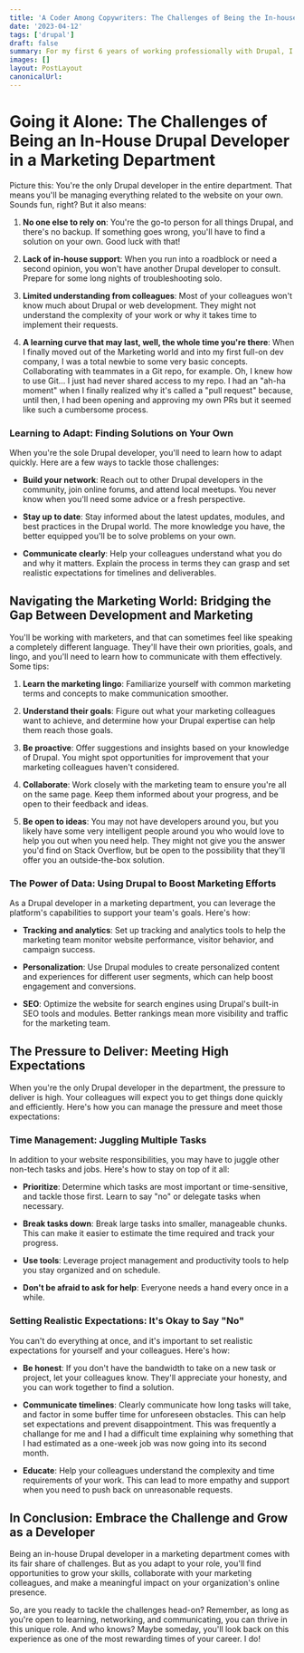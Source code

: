 ```yaml
---
title: 'A Coder Among Copywriters: The Challenges of Being the In-house Drupal Dev in a Marketing Department'
date: '2023-04-12'
tags: ['drupal']
draft: false
summary: For my first 6 years of working professionally with Drupal, I was the web guy in the Marketing Department of a hospital. When I moved on from that job, I went to a university, where once again I was the Drupal person in the Marketing department. In both cases, I was the only one in the room who knew what I did or how I did it.
images: []
layout: PostLayout
canonicalUrl:
---
```


# Going it Alone: The Challenges of Being an In-House Drupal Developer in a Marketing Department

Picture this: You're the only Drupal developer in the entire department. That means you'll be managing everything related to the website on your own. Sounds fun, right? But it also means:

1. **No one else to rely on**: You're the go-to person for all things Drupal, and there's no backup. If something goes wrong, you'll have to find a solution on your own. Good luck with that!

2. **Lack of in-house support**: When you run into a roadblock or need a second opinion, you won't have another Drupal developer to consult. Prepare for some long nights of troubleshooting solo.

3. **Limited understanding from colleagues**: Most of your colleagues won't know much about Drupal or web development. They might not understand the complexity of your work or why it takes time to implement their requests.

4. **A learning curve that may last, well, the whole time you're there**: When I finally moved out of the Marketing world and into my first full-on dev company, I was a total newbie to some very basic concepts. Collaborating with teammates in a Git repo, for example. Oh, I knew how to use Git... I just had never shared access to my repo. I had an "ah-ha moment" when I finally realized why it's called a "pull request" because, until then, I had been opening and approving my own PRs but it seemed like such a cumbersome process.

### Learning to Adapt: Finding Solutions on Your Own

When you're the sole Drupal developer, you'll need to learn how to adapt quickly. Here are a few ways to tackle those challenges:

- **Build your network**: Reach out to other Drupal developers in the community, join online forums, and attend local meetups. You never know when you'll need some advice or a fresh perspective.
- **Stay up to date**: Stay informed about the latest updates, modules, and best practices in the Drupal world. The more knowledge you have, the better equipped you'll be to solve problems on your own.

- **Communicate clearly**: Help your colleagues understand what you do and why it matters. Explain the process in terms they can grasp and set realistic expectations for timelines and deliverables.

## Navigating the Marketing World: Bridging the Gap Between Development and Marketing

You'll be working with marketers, and that can sometimes feel like speaking a completely different language. They'll have their own priorities, goals, and lingo, and you'll need to learn how to communicate with them effectively. Some tips:

1. **Learn the marketing lingo**: Familiarize yourself with common marketing terms and concepts to make communication smoother.

2. **Understand their goals**: Figure out what your marketing colleagues want to achieve, and determine how your Drupal expertise can help them reach those goals.

3. **Be proactive**: Offer suggestions and insights based on your knowledge of Drupal. You might spot opportunities for improvement that your marketing colleagues haven't considered.

4. **Collaborate**: Work closely with the marketing team to ensure you're all on the same page. Keep them informed about your progress, and be open to their feedback and ideas.

5. **Be open to ideas**: You may not have developers around you, but you likely have some very intelligent people around you who would love to help you out when you need help. They might not give you the answer you'd find on Stack Overflow, but be open to the possibility that they'll offer you an outside-the-box solution.

### The Power of Data: Using Drupal to Boost Marketing Efforts

As a Drupal developer in a marketing department, you can leverage the platform's capabilities to support your team's goals. Here's how:

- **Tracking and analytics**: Set up tracking and analytics tools to help the marketing team monitor website performance, visitor behavior, and campaign success.

- **Personalization**: Use Drupal modules to create personalized content and experiences for different user segments, which can help boost engagement and conversions.

- **SEO**: Optimize the website for search engines using Drupal's built-in SEO tools and modules. Better rankings mean more visibility and traffic for the marketing team.

## The Pressure to Deliver: Meeting High Expectations

When you're the only Drupal developer in the department, the pressure to deliver is high. Your colleagues will expect you to get things done quickly and efficiently. Here's how you can manage the pressure and meet those expectations:

### Time Management: Juggling Multiple Tasks

In addition to your website responsibilities, you may have to juggle other non-tech tasks and jobs. Here's how to stay on top of it all:

- **Prioritize**: Determine which tasks are most important or time-sensitive, and tackle those first. Learn to say "no" or delegate tasks when necessary.
- **Break tasks down**: Break large tasks into smaller, manageable chunks. This can make it easier to estimate the time required and track your progress.
- **Use tools**: Leverage project management and productivity tools to help you stay organized and on schedule.

- **Don't be afraid to ask for help**: Everyone needs a hand every once in a while.

### Setting Realistic Expectations: It's Okay to Say "No"

You can't do everything at once, and it's important to set realistic expectations for yourself and your colleagues. Here's how:

- **Be honest**: If you don't have the bandwidth to take on a new task or project, let your colleagues know. They'll appreciate your honesty, and you can work together to find a solution.
- **Communicate timelines**: Clearly communicate how long tasks will take, and factor in some buffer time for unforeseen obstacles. This can help set expectations and prevent disappointment. This was frequently a challange for me and I had a difficult time explaining why something that I had estimated as a one-week job was now going into its second month.

- **Educate**: Help your colleagues understand the complexity and time requirements of your work. This can lead to more empathy and support when you need to push back on unreasonable requests.

## In Conclusion: Embrace the Challenge and Grow as a Developer

Being an in-house Drupal developer in a marketing department comes with its fair share of challenges. But as you adapt to your role, you'll find opportunities to grow your skills, collaborate with your marketing colleagues, and make a meaningful impact on your organization's online presence.

So, are you ready to tackle the challenges head-on? Remember, as long as you're open to learning, networking, and communicating, you can thrive in this unique role. And who knows? Maybe someday, you'll look back on this experience as one of the most rewarding times of your career. I do!
